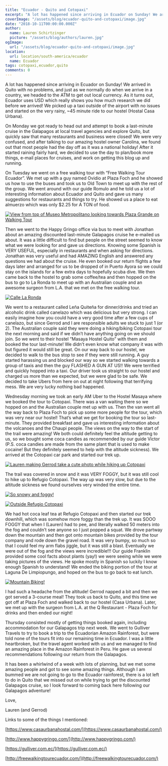 ```yaml
---
title: "Ecuador - Quito and Cotopaxi"
excerpt: "A lot has happened since arriving in Ecuador on Sunday! We arrived in Quito with no problems, and just as we normally do when we arrive in a country..."
coverImage: "/assets/blog/ecuador-quito-and-cotopaxi/image.jpg"
date: "2018-10-11T00:00:00.000Z"
author:
  name: Lauren Schirtzinger
  picture: "/assets/blog/authors/lauren.jpg"
ogImage:
  url: "/assets/blog/ecuador-quito-and-cotopaxi/image.jpg"
location:
  url: location/south-america/ecuador
  name: Ecuador
tags: cotopaxi,ecuador,quito
comments: 0
---
```


A lot has happened since arriving in Ecuador on Sunday! We arrived in Quito with no problems, and just as we normally do when we arrive in a country, we headed to the ATM to get out local currency. As it turns out, Ecuador uses USD which really shows you how much research we did before we arrived! We picked up a taxi outside of the airport with no issues and started on the very rainy, ~45 minute ride to our hostel (Hostal Casa Urbana).

On Monday we got ready to head out and attempt to book a last-minute cruise in the Galapagos at local travel agencies and explore Quito, but quickly saw that many restaurants and business were closed! We were very confused, and after talking to our amazing hostel owner Carolina, we found out that most people had the day off as it was a national holiday! After it started raining fairly hard, we decided to use the day to plan/book more things, e-mail places for cruises, and work on getting this blog up and running.

On Tuesday we went on a free walking tour with “Free Walking Tour Ecuador”. We met up with a guy named Ovidio at Plaza Foch and he showed us how to use the buses and took us to Old Town to meet up with the rest of the group. We went around with our guide Romulo and he told us a lot of interesting information about Ecuador and Quito and gave us many suggestions for restaurants and things to try. He showed us a place to eat almuerzo which was only $2.25 for A TON of food.

[![View from top of Museo Metropolitano looking towards Plaza Grande on Walking Tour](/assets/blog/ecuador-quito-and-cotopaxi/IMG_4587.jpg "View from top of Museo Metropolitano looking towards Plaza Grande on Walking Tour")](/assets/blog/ecuador-quito-and-cotopaxi/IMG_4587.jpg)

Then we went to the Happy Gringo office via bus to meet with Jonathan about an amazing discounted last-minute Galapagos cruise he e-mailed us about. It was a little difficult to find but people on the street seemed to know what we were looking for and gave us directions. Knowing some Spanish is VERY USEFUL, especially in restaurants and when asking for directions. Jonathan was very useful and had AMAZING English and answered any questions we had about the cruise. He even booked our return flights a few days later and arranged for us to be dropped of in Puerto Ayora so we could stay on the islands for a few extra days to hopefully scuba dive. We then came back to the hostel to grab some coffee/tea and then hopped on the bus to go to La Ronda to meet up with an Australian couple and an awesome surgeon from L.A. that we met on the free walking tour.

[![Calle La Ronda](/assets/blog/ecuador-quito-and-cotopaxi/img_4615.jpg "Calle La Ronda")](/assets/blog/ecuador-quito-and-cotopaxi/img_4615.jpg)

We went to a restaurant called Leña Quiteña for dinner/drinks and tried an alcoholic drink called canelazo which was delicious but very strong. I can easily imagine how you could have a very good time after a few cups of canelazo, but since Gerrod and I are responsible adults we stuck to just 1 (or 2). The Australian couple said they were doing a hiking/biking Cotopaxi tour the next morning and said if we didn’t have anything going on we should join. So we went to their hostel “Masaya Hostel Quito” with them and booked the tour last-minute! We didn’t even know what company it was with but figured it would still be great. On our way back to our hostel, we decided to walk to the bus stop to see if they were still running. A guy started harassing us and blocked our way so we started walking towards a group of taxis and then the guy FLASHED A GUN AT US!! We were terrified and quickly hopped into a taxi. Our driver took us straight to our hostel and charged us more than we expected, but we were glad to be safe. We decided to take Ubers from here on out at night following that terrifying mess. We are very lucky nothing bad happened.

Wednesday morning we took an early AM Uber to the Hostel Masaya where we booked the tour to Cotopaxi. There was a van waiting there so we hopped on and the Australian couple met up with us. Then the van went all the way back to Plaza Foch to pick up some more people for the tour, which was very near our hostel! That’s what we get for booking the tour so last-minute. They provided breakfast and gave us interesting information about the volcanoes and the Chaupi people. The views on the way to the start of the trail were amazing! We both could definitely feel the altitude getting to us, so we bought some coca candies as recommended by our guide Victor (P.S. coca candies are made from the same plant that is used to make cocaine! But they definitely seemed to help with the altitude sickness). We arrived at the Cotopaxi car park and started our trek up.

[![Lauren making Gerrod take a cute photo while hiking up Cotopaxi](/assets/blog/ecuador-quito-and-cotopaxi/img_4638.jpg "Lauren making Gerrod take a cute photo while hiking up Cotopaxi")](/assets/blog/ecuador-quito-and-cotopaxi/img_4638.jpg)

The trail was covered in snow and it was VERY FOGGY, but it was still cool to hike up to Refugio Cotopaxi. The way up was very slow, but due to the altitude sickness we found ourselves very winded the entire time.

[![So snowy and foggy!](/assets/blog/ecuador-quito-and-cotopaxi/img_4653.jpg "So snowy and foggy!")](/assets/blog/ecuador-quito-and-cotopaxi/img_4653.jpg)

[![Outside Refugio Cotopaxi](/assets/blog/ecuador-quito-and-cotopaxi/img_4663.jpg "Outside Refugio Cotopaxi")](/assets/blog/ecuador-quito-and-cotopaxi/img_4663.jpg)

We had hot coca leaf tea at Refugio Cotopaxi and then started our trek downhill, which was somehow more foggy than the trek up. It was SOOO FOGGY that when I (Lauren) had to pee, and literally walked 50 meters into the fog and couldn’t see anyone so I just popped a squat. We drove partway down the mountain and then got onto mountain bikes provided by the tour company and rode down the gravel road. It was very bumpy, so much so that I could feel my arm flabs jiggle, but it was still a blast. Eventually we were out of the fog and the views were incredible!!! Our guide Franklin provided some cool facts about plants (yay!) we were seeing while we were taking pictures of the views. He spoke mostly in Spanish so luckily I know enough Spanish to understand! We ended the biking portion of the tour at Laguna De Limpiopungo, and hoped on the bus to go back to eat lunch.

[![Mountain Biking!](/assets/blog/ecuador-quito-and-cotopaxi/OI000001.jpg "Mountain Biking!")](/assets/blog/ecuador-quito-and-cotopaxi/OI000001.jpg)

I had such a headache from the altitude! Gerrod napped a bit and then we got served a 3-course meal! They took us back to Quito, and this time we got off at Plaza Foch and walked back to our hostel (Casa Urbana). Later, we met up with the surgeon from L.A. at the Q Restaurant - Plaza Foch for drinks and then ended our night!

Thursday consisted mostly of getting things booked again, including accommodation for our Galapagos trip next week. We went to Gulliver Travels to try to book a trip to the Ecuadorian Amazon Rainforest, but were told none of the tours fit into our remaining time in Ecuador. I was a little heartbroken, but the travel agent worked with us and we managed to find an amazing place in the Amazon Rainforest in Peru. He gave us several recommendations following our return from the Galapagos.

It has been a whirlwind of a week with lots of planning, but we met some amazing people and got to see some amazing things. Although I am bummed we are not going to go to the Ecuador rainforest, there is a lot left to do in Quito that we missed out on while trying to get the discounted Galapagos cruise, so I look forward to coming back here following our Galapagos adventure!

Love,

Lauren (and Gerrod)

Links to some of the things I mentioned:

[https://www.casaurbanahostal.com/](https://www.casaurbanahostal.com/)

[http://www.happygringo.com/](http://www.happygringo.com/)

[https://gulliver.com.ec/](https://gulliver.com.ec/)

[http://freewalkingtourecuador.com/](http://freewalkingtourecuador.com/)

